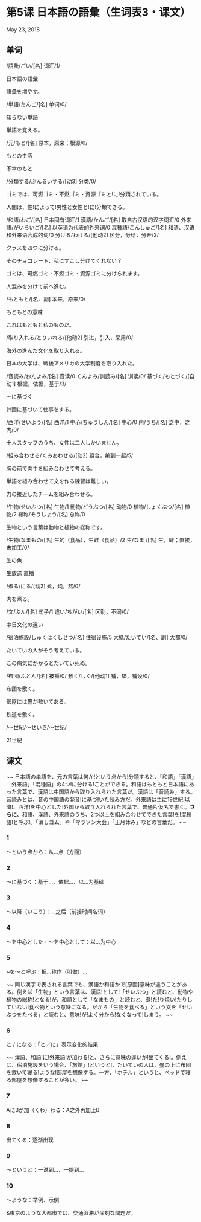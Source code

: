 # 第5课 日本語の語彙（生词表3・课文）
May 23, 2018

## 单词
/語彙/ごい/[名] 词汇/1/

日本語の語彙

語彙を増やす。

/単語/たんご/[名] 单词/0/

知らない単語

単語を覚える。

/元/もと/[名] 原本，原来；根源/0/

もとの生活

不幸のもと

/分類する/ぶんるいする/[动3] 分类/0/

ゴミでは、可燃ゴミ・不燃ゴミ・資源ゴミと!に!分類されている。

人間は、性!によって!男性と女性と!に!分類できる。

/和語/わご/[名] 日本固有词汇/1
漢語/かんご/[名] 取自古汉语的汉字词汇/0
外来語/がいらいご/[名] 以英语为代表的外来词/0
混種語/こんしゅご/[名] 和语、汉语和外来语合成的词/0
分ける/わける/[他动2] 区分，分给，分开/2/

クラスを四つに分ける。

そのチョコレート、私にすこし分けてくれない？

ゴミは、可燃ゴミ・不燃ゴミ・資源ゴミに分けられます。

人混みを分けて前へ進む。

/もともと/[名、副] 本来，原来/0/

もともとの意味

これはもともと私のものだ。

/取り入れる/とりいれる/[他动2] 引进，引入，采用/0/

海外の進んだ文化を取り入れる。

日本の大学は、戦後アメリカの大学制度を取り入れた。

/音読み/おんよみ/[名] 音读/0
くんよみ/訓読み/[名] 训读/0/
基づく/もとづく/[自动1] 根据，依据，基于/3/

～に基づく

計画に基づいて仕事をする。

/西洋/せいよう/[名] 西洋/1
中心/ちゅうしん/[名] 中心/0
内/うち/[名] 之中，之内/0/

十人スタッフのうち、女性は二人しかいません。

/組み合わせる/くみあわせる/[动2] 组合，编到一起/5/

胸の前で両手を組み合わせて考える。

単語を組み合わせて文を作る練習は難しい。

力の接近したチームを組み合わせる。

/生物/せいぶつ/[名] 生物/1
動物/どうぶつ/[名] 动物/0
植物/しょくぶつ/[名] 植物/2
総称/そうしょう/[名] 总称/0

生物という言葉は動物と植物の総称です。

/生物/なまもの/[名] 生的（食品），生鲜（食品）/2
生/なま /[名] 生，鲜；直接，未加工/0/

生の魚
 
生放送 直播

/煮る/にる/[动2] 煮，炖，熬/0/

肉を煮る。

/文/ぶん/[名] 句子/1
違い/ちがい/[名] 区别，不同/0/

中日文化の違い

/宿泊施設/しゅくはくしせつ/[名] 住宿设施/5
大抵/たいてい/[名、副] 大都/0/

たいていの人がそう考えている。

この病気にかかるとたいてい死ぬ。

/布団/ふとん/[名] 被褥/0/
敷く/しく/[他动1] 铺，垫，铺设/0/

布団を敷く。 

部屋には畳が敷いてある。

鉄道を敷く。

/～世紀/～せいき/～世纪/

21世紀

## 课文
~~
日本語の単語を、元の言葉は何か!という点から!分類すると、「和語」「漢語」「外来語」「混種語」の4つ!に分ける!ことができる。和語はもともと日本語にあった言葉で、漢語は中国語から取り入れられた言葉だ。漢語は「音読み」する。音読みとは、昔の中国語の発音!に基づ!いた読み方だ。外来語は主に19世紀!以降!、西洋!を中心とした!外国から取り入れられた言葉で、普通片仮名で書く。**さらに**、和語、漢語、外来語のうち、2つ以上を組み合わせてできた言葉!を!混種語!と呼ぶ!。「消しゴム」や「マラソン大会」「正月休み」などの言葉だ。
~~

### 1
～という点から：从…点（方面）

### 2
～に基づく：基于…、依据…、以…为基础

### 3
～以降（いこう）：…之后（前接时间名词）

### 4
～を中心とした・～を中心として：以…为中心

### 5
~を～と呼ぶ：把…称作（叫做）…

~~
同じ漢字で表される言葉でも、漢語か和語かで[原因]意味が違うことがある。例えば「生物」という言葉は、漢語!として!「せいぶつ」と読むと、動物や植物の総称!となる!が、和語として「なまもの」と読むと、煮!た!り焼い!たりしていない!食べ物という意味になる。だから「生物を食べる」という文を「せいぶつをたべる」と読むと、意味!が!よく分から!なくなって!しまう。
~~

### 6
と / になる：「と／に」表示变化的结果

~~
漢語、和語!に!外来語!が加わる!と、さらに意味の違いが!出てくる!。例えば、宿泊施設をいう場合、「旅館」!というと!、たいていの人は、畳の上に布団を敷いて寝る!ような!部屋を想像する。一方、「ホテル」というと、ベッドで寝る部屋を想像することが多い。
~~

### 7
AにBが加（くわ）わる：A之外再加上B

### 8
出てくる：逐渐出现

### 9
～というと：一说到…、一提到…

### 10
～ような：举例、示例

&東京のような大都市では、交通渋滞が深刻な問題だ。

